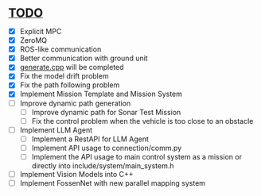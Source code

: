 <summary><b><u><font size="5">TODO</font></u></b></summary>

- [x] Explicit MPC
- [x] ZeroMQ 
- [x] ROS-like communication
- [x] Better communication with ground unit
- [x] [generate.cpp](Test/Model/generate.cpp) will be completed
- [x] Fix the model drift problem
- [x] Fix the path following problem
- [x] Implement Mission Template and Mission System
- [ ] Improve dynamic path generation
    - [ ] Improve dynamic path for Sonar Test Mission
    - [ ] Fix the control problem when the vehicle is too close to an obstacle
- [ ] Implement LLM Agent
    - [ ] Implement a RestAPI for LLM Agent
    - [ ] Implement API usage to connection/comm.py
    - [ ] Implement the API usage to main control system as a mission or directly into include/system/main_system.h
- [ ] Implement Vision Models into C++
- [ ] Implement FossenNet with new parallel mapping system
